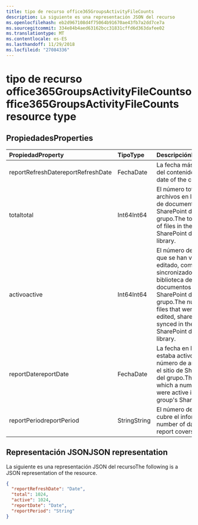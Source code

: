 ```yaml
---
title: tipo de recurso office365GroupsActivityFileCounts
description: La siguiente es una representación JSON del recurso
ms.openlocfilehash: eb2d967108d4f75064b91670ae43fb7a2dd7ce7a
ms.sourcegitcommit: 334e84b4aed63162bcc31831cffd6d363dafee02
ms.translationtype: MT
ms.contentlocale: es-ES
ms.lasthandoff: 11/29/2018
ms.locfileid: "27084336"
---
```

# <a name="office365groupsactivityfilecounts-resource-type"></a><span data-ttu-id="cd782-103">tipo de recurso office365GroupsActivityFileCounts</span><span class="sxs-lookup"><span data-stu-id="cd782-103">office365GroupsActivityFileCounts resource type</span></span>

## <a name="properties"></a><span data-ttu-id="cd782-104">Propiedades</span><span class="sxs-lookup"><span data-stu-id="cd782-104">Properties</span></span>

| <span data-ttu-id="cd782-105">Propiedad</span><span class="sxs-lookup"><span data-stu-id="cd782-105">Property</span></span>          | <span data-ttu-id="cd782-106">Tipo</span><span class="sxs-lookup"><span data-stu-id="cd782-106">Type</span></span>   | <span data-ttu-id="cd782-107">Descripción</span><span class="sxs-lookup"><span data-stu-id="cd782-107">Description</span></span>                              |
| :---------------- | :----- | ---------------------------------------- |
| <span data-ttu-id="cd782-108">reportRefreshDate</span><span class="sxs-lookup"><span data-stu-id="cd782-108">reportRefreshDate</span></span> | <span data-ttu-id="cd782-109">Fecha</span><span class="sxs-lookup"><span data-stu-id="cd782-109">Date</span></span>   | <span data-ttu-id="cd782-110">La fecha más reciente del contenido.</span><span class="sxs-lookup"><span data-stu-id="cd782-110">The latest date of the content.</span></span>          |
| <span data-ttu-id="cd782-111">total</span><span class="sxs-lookup"><span data-stu-id="cd782-111">total</span></span>             | <span data-ttu-id="cd782-112">Int64</span><span class="sxs-lookup"><span data-stu-id="cd782-112">Int64</span></span>  | <span data-ttu-id="cd782-113">El número total de archivos en la biblioteca de documentos de SharePoint del grupo.</span><span class="sxs-lookup"><span data-stu-id="cd782-113">The total number of files in the group's SharePoint document library.</span></span> |
| <span data-ttu-id="cd782-114">activo</span><span class="sxs-lookup"><span data-stu-id="cd782-114">active</span></span>            | <span data-ttu-id="cd782-115">Int64</span><span class="sxs-lookup"><span data-stu-id="cd782-115">Int64</span></span>  | <span data-ttu-id="cd782-116">El número de archivos que se han visto, editado, compartidos o sincronizado en la biblioteca de documentos de SharePoint del grupo.</span><span class="sxs-lookup"><span data-stu-id="cd782-116">The number of files that were viewed, edited, shared, or synced in the group's SharePoint document library.</span></span> |
| <span data-ttu-id="cd782-117">reportDate</span><span class="sxs-lookup"><span data-stu-id="cd782-117">reportDate</span></span>        | <span data-ttu-id="cd782-118">Fecha</span><span class="sxs-lookup"><span data-stu-id="cd782-118">Date</span></span>   | <span data-ttu-id="cd782-119">La fecha en la que estaba activo un número de archivos en el sitio de SharePoint del grupo.</span><span class="sxs-lookup"><span data-stu-id="cd782-119">The date on which a number of files were active in the group's SharePoint site.</span></span> |
| <span data-ttu-id="cd782-120">reportPeriod</span><span class="sxs-lookup"><span data-stu-id="cd782-120">reportPeriod</span></span>      | <span data-ttu-id="cd782-121">String</span><span class="sxs-lookup"><span data-stu-id="cd782-121">String</span></span> | <span data-ttu-id="cd782-122">El número de días que cubre el informe.</span><span class="sxs-lookup"><span data-stu-id="cd782-122">The number of days the report covers.</span></span>    |

## <a name="json-representation"></a><span data-ttu-id="cd782-123">Representación JSON</span><span class="sxs-lookup"><span data-stu-id="cd782-123">JSON representation</span></span>

<span data-ttu-id="cd782-124">La siguiente es una representación JSON del recurso</span><span class="sxs-lookup"><span data-stu-id="cd782-124">The following is a JSON representation of the resource.</span></span>

<!-- {

  "blockType": "resource",
  "@odata.type": "microsoft.graph.office365GroupsActivityFileCounts"
} -->

```json
{
  "reportRefreshDate": "Date", 
  "total": 1024, 
  "active": 1024, 
  "reportDate": "Date", 
  "reportPeriod": "String"
}
```
